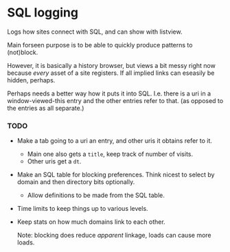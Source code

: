 # SQL logging
Logs how sites connect with SQL, and can show with listview.

Main forseen purpose is to be able to quickly produce patterns to (not)block.

However, it is basically a history browser, but views a bit messy right now
because *every* asset of a site registers. If all implied links can
eseasily be hidden, perhaps.

Perhaps needs a better way how it puts it into SQL. I.e. there is a uri in a
window-viewed-this entry and the other entries refer to that.
(as opposed to the entries as all separate.)

### TODO

* Make a tab going to a uri an entry, and other uris it obtains refer to it.
  + Main one also gets a `title`, keep track of number of visits.
  + Other uris get a `dt`.

* Make an SQL table for blocking preferences.
  Think nicest to select by domain and then directory bits optionally.
  
  + Allow definitions to be made from the SQL table.

* Time limits to keep things up to various levels.

* Keep stats on how much domains link to each other. 

  Note: blocking does reduce *apparent* linkage, loads can cause more loads.
